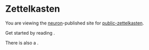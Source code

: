 # Zettelkasten

You are viewing the [neuron](https://neuron.zettel.page/)-published site for [public-zettelkasten](https://github.com/clojj/public-zettelkasten).

Get started by reading <README>.

There is also a <faq>.
